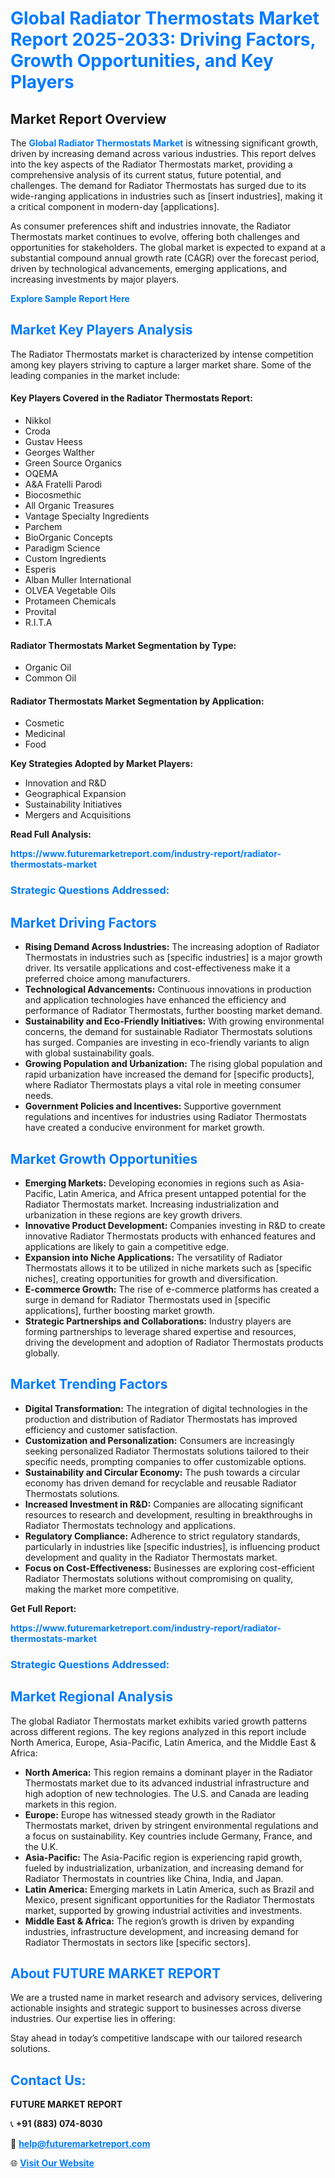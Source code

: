 <h1 style="color: #007BFF;">Global Radiator Thermostats Market Report 2025-2033: Driving Factors, Growth Opportunities, and Key Players</h1>

<section id="overview">
<h2>Market Report Overview</h2>
<p>The <a href="https://www.futuremarketreport.com/industry-report/radiator-thermostats-market" style="color: #007BFF; text-decoration: none;"><strong>Global Radiator Thermostats Market</strong></a> is witnessing significant growth, driven by increasing demand across various industries. This report delves into the key aspects of the Radiator Thermostats market, providing a comprehensive analysis of its current status, future potential, and challenges. The demand for Radiator Thermostats has surged due to its wide-ranging applications in industries such as [insert industries], making it a critical component in modern-day [applications].</p>
<p>As consumer preferences shift and industries innovate, the Radiator Thermostats market continues to evolve, offering both challenges and opportunities for stakeholders. The global market is expected to expand at a substantial compound annual growth rate (CAGR) over the forecast period, driven by technological advancements, emerging applications, and increasing investments by major players.</p>
</section>

<section id="overview">
<p><a href="https://www.futuremarketreport.com/request-sample/reportId=36724" style="color: #007BFF; text-decoration: none;"><strong>Explore Sample Report Here</strong></a></p>
</section>

<section id="key-players">
<h2 style="color: #007BFF;">Market Key Players Analysis</h2>
<p>The Radiator Thermostats market is characterized by intense competition among key players striving to capture a larger market share. Some of the leading companies in the market include:</p>
<h4>Key Players Covered in the Radiator Thermostats Report:</h4>
<ul><li>Nikkol</li><li>Croda</li><li>Gustav Heess</li><li>Georges Walther</li><li>Green Source Organics</li><li>OQEMA</li><li>A&amp;A Fratelli Parodi</li><li>Biocosmethic</li><li>All Organic Treasures</li><li>Vantage Specialty Ingredients</li><li>Parchem</li><li>BioOrganic Concepts</li><li>Paradigm Science</li><li>Custom Ingredients</li><li>Esperis</li><li>Alban Muller International</li><li>OLVEA Vegetable Oils</li><li>Protameen Chemicals</li><li>Provital</li><li>R.I.T.A</li></ul>
<h4>Radiator Thermostats Market Segmentation by Type:</h4>
<ul><li>Organic Oil</li><li>Common Oil</li></ul>

<h4>Radiator Thermostats Market Segmentation by Application:</h4>
<ul><li>Cosmetic</li><li>Medicinal</li><li>Food</li></ul>
<p><strong>Key Strategies Adopted by Market Players:</strong></p>
<ul>
<li>Innovation and R&D</li>
<li>Geographical Expansion</li>
<li>Sustainability Initiatives</li>
<li>Mergers and Acquisitions</li>
</ul>
</section>

<section>
<p><strong>Read Full Analysis: </strong></p><a href="https://www.futuremarketreport.com/industry-report/radiator-thermostats-market" style="color: #007BFF; text-decoration: none;"><strong>https://www.futuremarketreport.com/industry-report/radiator-thermostats-market</strong></a>
<h3 style="color: #007BFF;">Strategic Questions Addressed:</h3>
</section>

<section id="driving-factors">
<h2 style="color: #007BFF;">Market Driving Factors</h2>
<ul>
<li><strong>Rising Demand Across Industries:</strong> The increasing adoption of Radiator Thermostats in industries such as [specific industries] is a major growth driver. Its versatile applications and cost-effectiveness make it a preferred choice among manufacturers.</li>
<li><strong>Technological Advancements:</strong> Continuous innovations in production and application technologies have enhanced the efficiency and performance of Radiator Thermostats, further boosting market demand.</li>
<li><strong>Sustainability and Eco-Friendly Initiatives:</strong> With growing environmental concerns, the demand for sustainable Radiator Thermostats solutions has surged. Companies are investing in eco-friendly variants to align with global sustainability goals.</li>
<li><strong>Growing Population and Urbanization:</strong> The rising global population and rapid urbanization have increased the demand for [specific products], where Radiator Thermostats plays a vital role in meeting consumer needs.</li>
<li><strong>Government Policies and Incentives:</strong> Supportive government regulations and incentives for industries using Radiator Thermostats have created a conducive environment for market growth.</li>
</ul>
</section>

<section id="growth-opportunities">
<h2 style="color: #007BFF;">Market Growth Opportunities</h2>
<ul>
<li><strong>Emerging Markets:</strong> Developing economies in regions such as Asia-Pacific, Latin America, and Africa present untapped potential for the Radiator Thermostats market. Increasing industrialization and urbanization in these regions are key growth drivers.</li>
<li><strong>Innovative Product Development:</strong> Companies investing in R&D to create innovative Radiator Thermostats products with enhanced features and applications are likely to gain a competitive edge.</li>
<li><strong>Expansion into Niche Applications:</strong> The versatility of Radiator Thermostats allows it to be utilized in niche markets such as [specific niches], creating opportunities for growth and diversification.</li>
<li><strong>E-commerce Growth:</strong> The rise of e-commerce platforms has created a surge in demand for Radiator Thermostats used in [specific applications], further boosting market growth.</li>
<li><strong>Strategic Partnerships and Collaborations:</strong> Industry players are forming partnerships to leverage shared expertise and resources, driving the development and adoption of Radiator Thermostats products globally.</li>
</ul>
</section>

<section id="trending-factors">
<h2 style="color: #007BFF;">Market Trending Factors</h2>
<ul>
<li><strong>Digital Transformation:</strong> The integration of digital technologies in the production and distribution of Radiator Thermostats has improved efficiency and customer satisfaction.</li>
<li><strong>Customization and Personalization:</strong> Consumers are increasingly seeking personalized Radiator Thermostats solutions tailored to their specific needs, prompting companies to offer customizable options.</li>
<li><strong>Sustainability and Circular Economy:</strong> The push towards a circular economy has driven demand for recyclable and reusable Radiator Thermostats solutions.</li>
<li><strong>Increased Investment in R&D:</strong> Companies are allocating significant resources to research and development, resulting in breakthroughs in Radiator Thermostats technology and applications.</li>
<li><strong>Regulatory Compliance:</strong> Adherence to strict regulatory standards, particularly in industries like [specific industries], is influencing product development and quality in the Radiator Thermostats market.</li>
<li><strong>Focus on Cost-Effectiveness:</strong> Businesses are exploring cost-efficient Radiator Thermostats solutions without compromising on quality, making the market more competitive.</li>
</ul>
</section>

<section>
<p><strong>Get Full Report: </strong></p><a href="https://www.futuremarketreport.com/industry-report/radiator-thermostats-market" style="color: #007BFF; text-decoration: none;"><strong>https://www.futuremarketreport.com/industry-report/radiator-thermostats-market</strong></a>
<h3 style="color: #007BFF;">Strategic Questions Addressed:</h3>
</section>


<section id="regional-analysis">
<h2 style="color: #007BFF;">Market Regional Analysis</h2>
<p>The global Radiator Thermostats market exhibits varied growth patterns across different regions. The key regions analyzed in this report include North America, Europe, Asia-Pacific, Latin America, and the Middle East & Africa:</p>
<ul>
<li><strong>North America:</strong> This region remains a dominant player in the Radiator Thermostats market due to its advanced industrial infrastructure and high adoption of new technologies. The U.S. and Canada are leading markets in this region.</li>
<li><strong>Europe:</strong> Europe has witnessed steady growth in the Radiator Thermostats market, driven by stringent environmental regulations and a focus on sustainability. Key countries include Germany, France, and the U.K.</li>
<li><strong>Asia-Pacific:</strong> The Asia-Pacific region is experiencing rapid growth, fueled by industrialization, urbanization, and increasing demand for Radiator Thermostats in countries like China, India, and Japan.</li>
<li><strong>Latin America:</strong> Emerging markets in Latin America, such as Brazil and Mexico, present significant opportunities for the Radiator Thermostats market, supported by growing industrial activities and investments.</li>
<li><strong>Middle East & Africa:</strong> The region’s growth is driven by expanding industries, infrastructure development, and increasing demand for Radiator Thermostats in sectors like [specific sectors].</li>
</ul>
</section>

<footer>
<h2 style="color: #007BFF;">About FUTURE MARKET REPORT</h2>
<p>We are a trusted name in market research and advisory services, delivering actionable insights and strategic support to businesses across diverse industries. Our expertise lies in offering:</p>

<p>Stay ahead in today’s competitive landscape with our tailored research solutions.</p>

<h2 style="color: #007BFF;">Contact Us:</h2>
<p><strong>FUTURE MARKET REPORT</strong></p>
<p>📞 <strong>+91 (883) 074-8030</strong></p>
<p>📧 <strong><a href="mailto:help@futuremarketreport.com" style="color: #007BFF;">help@futuremarketreport.com</a></strong></p>
<p>🌐 <strong><a href="https://www.futuremarketreport.com/" style="color: #007BFF;">Visit Our Website</a></strong></p>
</footer>